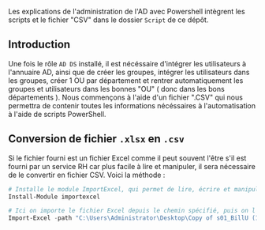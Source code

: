 
Les explications de l'administration de l'AD avec Powershell intègrent les scripts et le fichier "CSV" dans le dossier `Script` de ce dépôt.

## Introduction  
Une fois le rôle `AD DS` installé, il est nécéssaire d'intégrer les utilisateurs à l'annuaire AD, ainsi que de créer les groupes, intégrer les utilisateurs dans les groupes, créer 1 OU par département et rentrer automatiquement les groupes et utilisateurs dans les bonnes "OU" ( donc dans les bons départements ). Nous commençons à l'aide d'un fichier ".CSV" qui nous permettra de contenir toutes les informations nécéssaires à l'automatisation à l'aide de scripts PowerShell.

## Conversion de fichier `.xlsx` en `.csv`  
Si le fichier fourni est un fichier Excel comme il peut souvent l'être s'il est fourni par un service RH car plus facile à lire et manipuler, il sera nécessaire de le convertir en fichier CSV. Voici la méthode :
```Powershell
# Installe le module ImportExcel, qui permet de lire, écrire et manipuler des fichiers Excel (.xlsx) sans nécessiter Excel installé sur la machine  
Install-Module importexcel

# Ici on importe le fichier Excel depuis le chemin spécifié, puis on l'envoie dans une commande qui va exporter au format CSV dans le chemin spécifié, supprimer la première ligne d'information et l'exportation se fait en UTF8 pour conserver les accents et caractère spéciaux.  
Import-Excel -path "C:\Users\Administrator\Desktop\Copy of s01_BillU (1).xlsx" | Export-Csv "C:\Users\Administrator\Desktop\Billu S01.csv" -NoTypeInformation -Encoding UTF8
```
